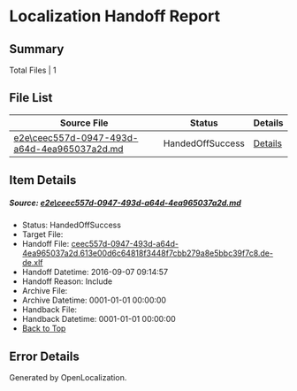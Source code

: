 # <a name='report-top'></a> Localization Handoff Report

## Summary
 Total Files | 1

## File List
 Source File | Status | Details 
 ----------- | ------ | ------- 
 [e2e\ceec557d-0947-493d-a64d-4ea965037a2d.md](https://github.com/OpenLocalizationTestOrg/ol-test0/blob/7a49f93557b4043a6e86a3c6288f00fa8b273001/e2e/ceec557d-0947-493d-a64d-4ea965037a2d.md) | HandedOffSuccess | [Details](#6eccc4f53f0e3343b82d2fbda8769f67382494023)

## Item Details
##### <a name='6eccc4f53f0e3343b82d2fbda8769f67382494023'></a> Source: [e2e\ceec557d-0947-493d-a64d-4ea965037a2d.md](https://github.com/OpenLocalizationTestOrg/ol-test0/blob/7a49f93557b4043a6e86a3c6288f00fa8b273001/e2e/ceec557d-0947-493d-a64d-4ea965037a2d.md)
* Status: HandedOffSuccess
* Target File: 
* Handoff File: [ceec557d-0947-493d-a64d-4ea965037a2d.613e00d6c64818f3448f7cbb279a8e5bbc39f7c8.de-de.xlf](https://github.com/OpenLocalizationTestOrg/ol-test0-handoff/blob/bf4fd76e9e3147d80a75cb2b4d7ba2168cc4c92e/ol-handoff/OpenLocalizationTestOrg/ol-test0-dede/yuwzho/ht/ceec557d-0947-493d-a64d-4ea965037a2d.613e00d6c64818f3448f7cbb279a8e5bbc39f7c8.de-de.xlf)
* Handoff Datetime: 2016-09-07 09:14:57
* Handoff Reason: Include
* Archive File: 
* Archive Datetime: 0001-01-01 00:00:00
* Handback File: 
* Handback Datetime: 0001-01-01 00:00:00
* [Back to Top](#report-top)


## Error Details

Generated by OpenLocalization.
